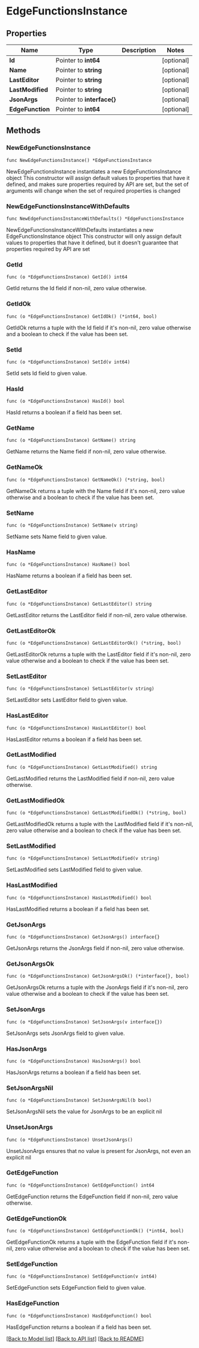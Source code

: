 # EdgeFunctionsInstance

## Properties

Name | Type | Description | Notes
------------ | ------------- | ------------- | -------------
**Id** | Pointer to **int64** |  | [optional] 
**Name** | Pointer to **string** |  | [optional] 
**LastEditor** | Pointer to **string** |  | [optional] 
**LastModified** | Pointer to **string** |  | [optional] 
**JsonArgs** | Pointer to **interface{}** |  | [optional] 
**EdgeFunction** | Pointer to **int64** |  | [optional] 

## Methods

### NewEdgeFunctionsInstance

`func NewEdgeFunctionsInstance() *EdgeFunctionsInstance`

NewEdgeFunctionsInstance instantiates a new EdgeFunctionsInstance object
This constructor will assign default values to properties that have it defined,
and makes sure properties required by API are set, but the set of arguments
will change when the set of required properties is changed

### NewEdgeFunctionsInstanceWithDefaults

`func NewEdgeFunctionsInstanceWithDefaults() *EdgeFunctionsInstance`

NewEdgeFunctionsInstanceWithDefaults instantiates a new EdgeFunctionsInstance object
This constructor will only assign default values to properties that have it defined,
but it doesn't guarantee that properties required by API are set

### GetId

`func (o *EdgeFunctionsInstance) GetId() int64`

GetId returns the Id field if non-nil, zero value otherwise.

### GetIdOk

`func (o *EdgeFunctionsInstance) GetIdOk() (*int64, bool)`

GetIdOk returns a tuple with the Id field if it's non-nil, zero value otherwise
and a boolean to check if the value has been set.

### SetId

`func (o *EdgeFunctionsInstance) SetId(v int64)`

SetId sets Id field to given value.

### HasId

`func (o *EdgeFunctionsInstance) HasId() bool`

HasId returns a boolean if a field has been set.

### GetName

`func (o *EdgeFunctionsInstance) GetName() string`

GetName returns the Name field if non-nil, zero value otherwise.

### GetNameOk

`func (o *EdgeFunctionsInstance) GetNameOk() (*string, bool)`

GetNameOk returns a tuple with the Name field if it's non-nil, zero value otherwise
and a boolean to check if the value has been set.

### SetName

`func (o *EdgeFunctionsInstance) SetName(v string)`

SetName sets Name field to given value.

### HasName

`func (o *EdgeFunctionsInstance) HasName() bool`

HasName returns a boolean if a field has been set.

### GetLastEditor

`func (o *EdgeFunctionsInstance) GetLastEditor() string`

GetLastEditor returns the LastEditor field if non-nil, zero value otherwise.

### GetLastEditorOk

`func (o *EdgeFunctionsInstance) GetLastEditorOk() (*string, bool)`

GetLastEditorOk returns a tuple with the LastEditor field if it's non-nil, zero value otherwise
and a boolean to check if the value has been set.

### SetLastEditor

`func (o *EdgeFunctionsInstance) SetLastEditor(v string)`

SetLastEditor sets LastEditor field to given value.

### HasLastEditor

`func (o *EdgeFunctionsInstance) HasLastEditor() bool`

HasLastEditor returns a boolean if a field has been set.

### GetLastModified

`func (o *EdgeFunctionsInstance) GetLastModified() string`

GetLastModified returns the LastModified field if non-nil, zero value otherwise.

### GetLastModifiedOk

`func (o *EdgeFunctionsInstance) GetLastModifiedOk() (*string, bool)`

GetLastModifiedOk returns a tuple with the LastModified field if it's non-nil, zero value otherwise
and a boolean to check if the value has been set.

### SetLastModified

`func (o *EdgeFunctionsInstance) SetLastModified(v string)`

SetLastModified sets LastModified field to given value.

### HasLastModified

`func (o *EdgeFunctionsInstance) HasLastModified() bool`

HasLastModified returns a boolean if a field has been set.

### GetJsonArgs

`func (o *EdgeFunctionsInstance) GetJsonArgs() interface{}`

GetJsonArgs returns the JsonArgs field if non-nil, zero value otherwise.

### GetJsonArgsOk

`func (o *EdgeFunctionsInstance) GetJsonArgsOk() (*interface{}, bool)`

GetJsonArgsOk returns a tuple with the JsonArgs field if it's non-nil, zero value otherwise
and a boolean to check if the value has been set.

### SetJsonArgs

`func (o *EdgeFunctionsInstance) SetJsonArgs(v interface{})`

SetJsonArgs sets JsonArgs field to given value.

### HasJsonArgs

`func (o *EdgeFunctionsInstance) HasJsonArgs() bool`

HasJsonArgs returns a boolean if a field has been set.

### SetJsonArgsNil

`func (o *EdgeFunctionsInstance) SetJsonArgsNil(b bool)`

 SetJsonArgsNil sets the value for JsonArgs to be an explicit nil

### UnsetJsonArgs
`func (o *EdgeFunctionsInstance) UnsetJsonArgs()`

UnsetJsonArgs ensures that no value is present for JsonArgs, not even an explicit nil
### GetEdgeFunction

`func (o *EdgeFunctionsInstance) GetEdgeFunction() int64`

GetEdgeFunction returns the EdgeFunction field if non-nil, zero value otherwise.

### GetEdgeFunctionOk

`func (o *EdgeFunctionsInstance) GetEdgeFunctionOk() (*int64, bool)`

GetEdgeFunctionOk returns a tuple with the EdgeFunction field if it's non-nil, zero value otherwise
and a boolean to check if the value has been set.

### SetEdgeFunction

`func (o *EdgeFunctionsInstance) SetEdgeFunction(v int64)`

SetEdgeFunction sets EdgeFunction field to given value.

### HasEdgeFunction

`func (o *EdgeFunctionsInstance) HasEdgeFunction() bool`

HasEdgeFunction returns a boolean if a field has been set.


[[Back to Model list]](../README.md#documentation-for-models) [[Back to API list]](../README.md#documentation-for-api-endpoints) [[Back to README]](../README.md)


